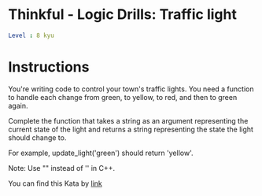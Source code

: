 # Thinkful - Logic Drills: Traffic light

```yaml
Level : 8 kyu
```



# Instructions
You're writing code to control your town's traffic lights. You need a function to handle each change from green, to yellow, to red, and then to green again.

Complete the function that takes a string as an argument representing the current state of the light and returns a string representing the state the light should change to.

For example, update_light('green') should return 'yellow'.

Note: Use "" instead of '' in C++.



You can find this Kata by [link](https://www.codewars.com/kata/58649884a1659ed6cb000072/train/java)